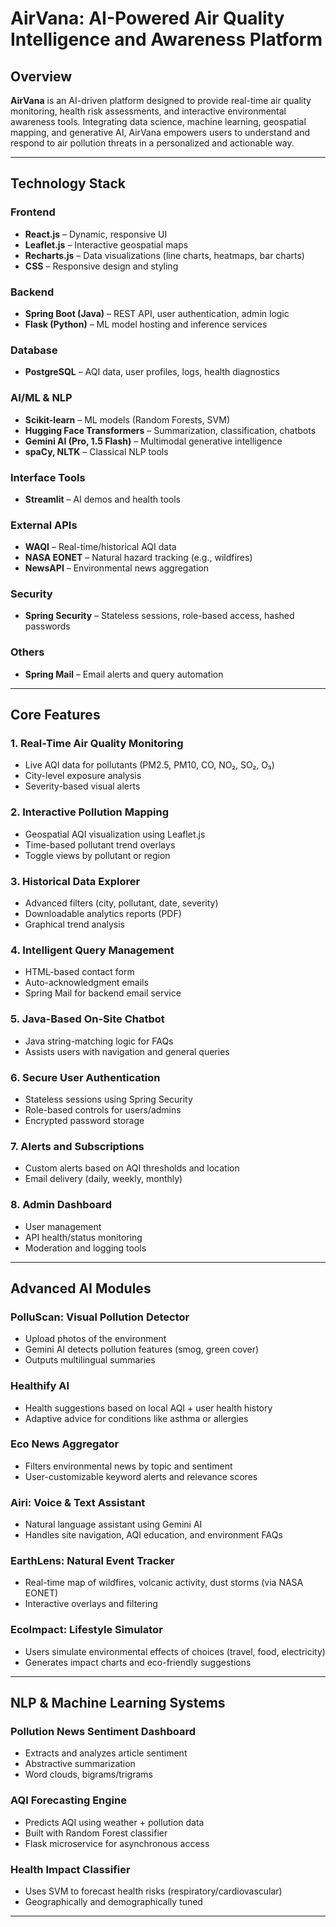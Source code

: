 
# AirVana: AI-Powered Air Quality Intelligence and Awareness Platform

## Overview

**AirVana** is an AI-driven platform designed to provide real-time air quality monitoring, health risk assessments, and interactive environmental awareness tools. Integrating data science, machine learning, geospatial mapping, and generative AI, AirVana empowers users to understand and respond to air pollution threats in a personalized and actionable way.

---

##  Technology Stack

### Frontend
- **React.js** – Dynamic, responsive UI
- **Leaflet.js** – Interactive geospatial maps
- **Recharts.js** – Data visualizations (line charts, heatmaps, bar charts)
- **CSS** – Responsive design and styling

### Backend
- **Spring Boot (Java)** – REST API, user authentication, admin logic
- **Flask (Python)** – ML model hosting and inference services

### Database
- **PostgreSQL** – AQI data, user profiles, logs, health diagnostics

### AI/ML & NLP
- **Scikit-learn** – ML models (Random Forests, SVM)
- **Hugging Face Transformers** – Summarization, classification, chatbots
- **Gemini AI (Pro, 1.5 Flash)** – Multimodal generative intelligence
- **spaCy, NLTK** – Classical NLP tools

### Interface Tools
- **Streamlit** – AI demos and health tools

### External APIs
- **WAQI** – Real-time/historical AQI data
- **NASA EONET** – Natural hazard tracking (e.g., wildfires)
- **NewsAPI** – Environmental news aggregation

### Security
- **Spring Security** – Stateless sessions, role-based access, hashed passwords

### Others
- **Spring Mail** – Email alerts and query automation

---

##  Core Features

### 1. Real-Time Air Quality Monitoring
- Live AQI data for pollutants (PM2.5, PM10, CO, NO₂, SO₂, O₃)
- City-level exposure analysis
- Severity-based visual alerts

### 2. Interactive Pollution Mapping
- Geospatial AQI visualization using Leaflet.js
- Time-based pollutant trend overlays
- Toggle views by pollutant or region

### 3. Historical Data Explorer
- Advanced filters (city, pollutant, date, severity)
- Downloadable analytics reports (PDF)
- Graphical trend analysis

### 4. Intelligent Query Management
- HTML-based contact form
- Auto-acknowledgment emails
- Spring Mail for backend email service

### 5. Java-Based On-Site Chatbot
- Java string-matching logic for FAQs
- Assists users with navigation and general queries

### 6. Secure User Authentication
- Stateless sessions using Spring Security
- Role-based controls for users/admins
- Encrypted password storage

### 7. Alerts and Subscriptions
- Custom alerts based on AQI thresholds and location
- Email delivery (daily, weekly, monthly)

### 8. Admin Dashboard
- User management
- API health/status monitoring
- Moderation and logging tools

---

##  Advanced AI Modules

###  PolluScan: Visual Pollution Detector
- Upload photos of the environment
- Gemini AI detects pollution features (smog, green cover)
- Outputs multilingual summaries

###  Healthify AI
- Health suggestions based on local AQI + user health history
- Adaptive advice for conditions like asthma or allergies

###  Eco News Aggregator
- Filters environmental news by topic and sentiment
- User-customizable keyword alerts and relevance scores

###  Airi: Voice & Text Assistant
- Natural language assistant using Gemini AI
- Handles site navigation, AQI education, and environment FAQs


###  EarthLens: Natural Event Tracker
- Real-time map of wildfires, volcanic activity, dust storms (via NASA EONET)
- Interactive overlays and filtering

###  EcoImpact: Lifestyle Simulator
- Users simulate environmental effects of choices (travel, food, electricity)
- Generates impact charts and eco-friendly suggestions

---

##  NLP & Machine Learning Systems

###  Pollution News Sentiment Dashboard
- Extracts and analyzes article sentiment
- Abstractive summarization
- Word clouds, bigrams/trigrams

###  AQI Forecasting Engine
- Predicts AQI using weather + pollution data
- Built with Random Forest classifier
- Flask microservice for asynchronous access

###  Health Impact Classifier
- Uses SVM to forecast health risks (respiratory/cardiovascular)
- Geographically and demographically tuned

-----




